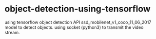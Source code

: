 # object-detection-using-tensorflow
using tensorflow object detection API ssd_mobilenet_v1_coco_11_06_2017 model to detect objects.
using socket (python3) to transmit the video stream.
